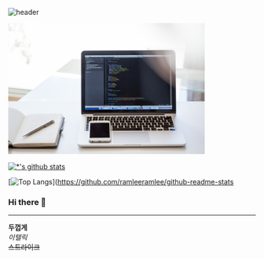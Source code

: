 ![header](https://capsule-render.vercel.app/api?type=rounded&color=gradient&text=%20깃허브%20&&animation=blink)


<img src='images/노트북.jpg' width=400 heght=300> </img>

[![*'s github stats](https://github-readme-stats.vercel.app/api?username=ramleeramlee&show_icons=true&theme=tokyonight
)](https://github.com/ramleeramlee)

[![Top Langs](https://github-readme-stats.vercel.app/api/top-langs/?username=ramleeramlee&layout=compact)](https://github.com/ramleeramlee/github-readme-stats


 ### Hi there 👋

---
**두껍게** <br>
*이텔릭* <br>
~~스트라이크~~ <br>


